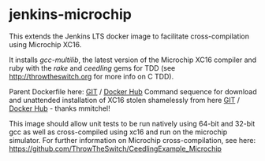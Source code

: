 # jenkins-microchip #

This extends the Jenkins LTS docker image to facilitate cross-compilation using Microchip XC16.

It installs _gcc-multilib_, the latest version of the Microchip XC16 compiler and ruby with the _rake_ and _ceedling_ gems for TDD (see http://throwtheswitch.org for more info on C TDD).

Parent Dockerfile here: [GIT](https://github.com/jenkinsci/docker) / [Docker Hub](https://hub.docker.com/_/jenkins/)
Command sequence for download and unattended installation of XC16 stolen shamelessly from here [GIT](https://github.com/mmitchel/docker-xc16) / [Docker Hub](https://hub.docker.com/r/mmitchel/docker-xc16/) - thanks mmitchel!

This image should allow unit tests to be run natively using 64-bit and 32-bit gcc as well as cross-compiled using xc16 and run on the microchip simulator.
For further information on Microchip cross-compilation, see here: https://github.com/ThrowTheSwitch/CeedlingExample_Microchip
